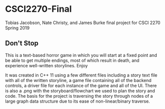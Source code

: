 # CSCI2270-Final

Tobias Jacobson, Nate Christy, and James Burke final project for CSCI 2270 Spring 2019

Don't Stop
----------
This is a text-based horror game in which you will start at a fixed point and be able to get multiple
endings, most of which result in death, and experience well-written storylines. Enjoy

It was created in C++ 11 using a few different files including a story text file with all of the
written storyline, a game file containing all of the backend controls, a driver file for each
instance of the game and all of the UI. There is also a .png with the storyboard/flowchart we
used to plan the story and code. The basis for the project is traversing the story through nodes
of a large graph data structure due to its ease of non-linear/binary traverse.

